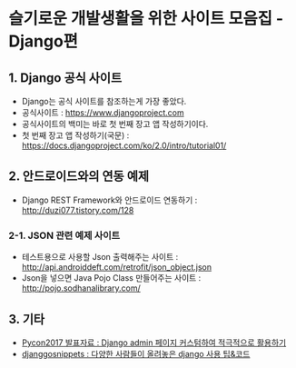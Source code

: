# 슬기로운 개발생활을 위한 사이트 모음집 - Django편

## 1. Django 공식 사이트
 - Django는 공식 사이트를 참조하는게 가장 좋았다.
 - 공식사이트 : https://www.djangoproject.com
 - 공식사이트의 백미는 바로 첫 번째 장고 앱 작성하기이다.
 - 첫 번째 장고 앱 작성하기(국문) : https://docs.djangoproject.com/ko/2.0/intro/tutorial01/

## 2. 안드로이드와의 연동 예제
 - Django REST Framework와 안드로이드 연동하기 : http://duzi077.tistory.com/128

### 2-1. JSON 관련 예제 사이트
 - 테스트용으로 사용할 Json 출력해주는 사이트 : http://api.androiddeft.com/retrofit/json_object.json
 - Json을 넣으면 Java Pojo Class 만들어주는 사이트 : http://pojo.sodhanalibrary.com/
  
## 3. 기타
 - [Pycon2017 발표자료 : Django admin 페이지 커스텀하여 적극적으로 활용하기](https://www.slideshare.net/bbayoung7849/djangoadminsitecustomexample)
 - [djanggosnippets : 다양한 사람들이 올려놓은 django 사용 팁&코드](http://www.djangosnippets.org)